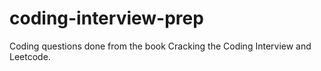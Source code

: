 # coding-interview-prep
Coding questions done from the book Cracking the Coding Interview and Leetcode.
